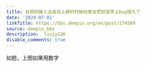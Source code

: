 ```yaml
---
title: 自带的输入法选词上屏的时候经常会把拼音带上bug很久了
date: '2024-07-01'
linkTitle: https://bbs.deepin.org/en/post/274569
source: deepin_bbs
description:  liujy126 
disable_comments: true
---
```

如题，上图如果用数字
